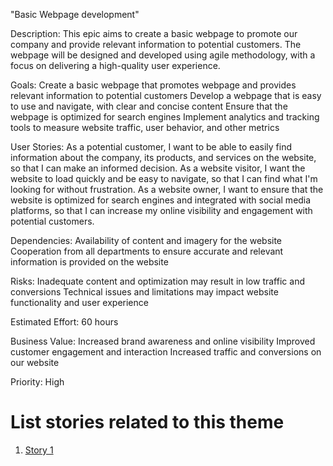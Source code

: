 "Basic Webpage development"

Description:
This epic aims to create a basic webpage to promote our company and provide relevant information to potential customers.
The webpage will be designed and developed using agile methodology, with a focus on delivering a high-quality user experience.

Goals:
Create a basic webpage that promotes webpage and provides relevant information to potential customers
Develop a webpage that is easy to use and navigate, with clear and concise content
Ensure that the webpage is optimized for search engines
Implement analytics and tracking tools to measure website traffic, user behavior, and other metrics

User Stories:
    As a potential customer, I want to be able to easily find information about the company, its products, and services on the website, so that I can make an informed decision.
    As a website visitor, I want the website to load quickly and be easy to navigate, so that I can find what I'm looking for without frustration.
    As a website owner, I want to ensure that the website is optimized for search engines and integrated with social media platforms, so that I can increase my online visibility and engagement with potential customers.

Dependencies: 
    Availability of content and imagery for the website
    Cooperation from all departments to ensure accurate and relevant information is provided on the website

Risks: 
    Inadequate content and optimization may result in low traffic and conversions
    Technical issues and limitations may impact website functionality and user experience

Estimated Effort: 60 hours

Business Value: 
    Increased brand awareness and online visibility
    Improved customer engagement and interaction
    Increased traffic and conversions on our website

Priority: High

# List stories related to this theme
1. [Story 1](documentation/templates/theme/initiatives/epics/stories/story_template.md)